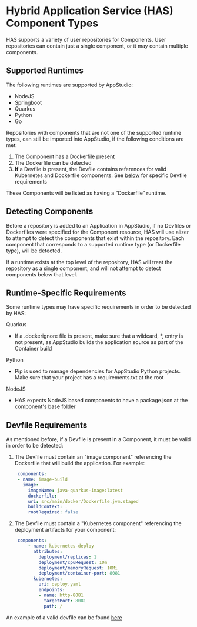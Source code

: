 # Hybrid Application Service (HAS) Component Types

HAS supports a variety of user repositories for Components. User repositories can contain just a single component, or it may contain multiple components.

## Supported Runtimes

The following runtimes are supported by AppStudio:
- NodeJS
- Springboot
- Quarkus
- Python
- Go

Repositories with components that are not one of the supported runtime types, can still be imported into AppStudio, if the following conditions are met:
1) The Component has a Dockerfile present
2) The Dockerfile can be detected
3) **If** a Devfile is present, the Devfile contains references for valid Kubernetes and Dockerfile components. See [below](#devfile-requirements) for specific Devfile requirements

These Components will be listed as having a “Dockerfile” runtime.


## Detecting Components

Before a repository is added to an Application in AppStudio, if no Devfiles or Dockerfiles were specified for the Component resource, HAS will use alizer to attempt to detect the components that exist within the repository. Each component that corresponds to a supported runtime type (or Dockerfile type), will be detected.

If a runtime exists at the top level of the repository, HAS will treat the repository as a single component, and will not attempt to detect components below that level.

## Runtime-Specific Requirements

Some runtime types may have specific requirements in order to be detected by HAS:

Quarkus
- If a .dockerignore file is present, make sure that a wildcard, *, entry is not present, as AppStudio builds the application source as part of the Container build

Python
- Pip is used to manage dependencies for AppStudio Python projects. Make sure that your project has a requirements.txt at the root

NodeJS
- HAS expects NodeJS based components to have a package.json at the component's base folder

## Devfile Requirements

As mentioned before, if a Devfile is present in a Component, it must be valid in order to be detected:

1) The Devfile must contain an "image component" referencing the Dockerfile that will build the application. For example:
   ```yaml
    components:
    - name: image-build
      image:
        imageName: java-quarkus-image:latest
        dockerfile:
        uri: src/main/docker/Dockerfile.jvm.staged
        buildContext: .
        rootRequired: false
   ```

2) The Devfile must contain a "Kubernetes component" referencing the deployment artifacts for your component:
   ```yaml
    components:
        - name: kubernetes-deploy
          attributes:
            deployment/replicas: 1
            deployment/cpuRequest: 10m
            deployment/memoryRequest: 10Mi
            deployment/container-port: 8081
          kubernetes:
            uri: deploy.yaml
            endpoints:
            - name: http-8081
              targetPort: 8081
              path: /
    ```
An example of a valid devfile can be found [here](https://github.com/devfile-samples/devfile-sample-go-basic/blob/main/devfile.yaml)
